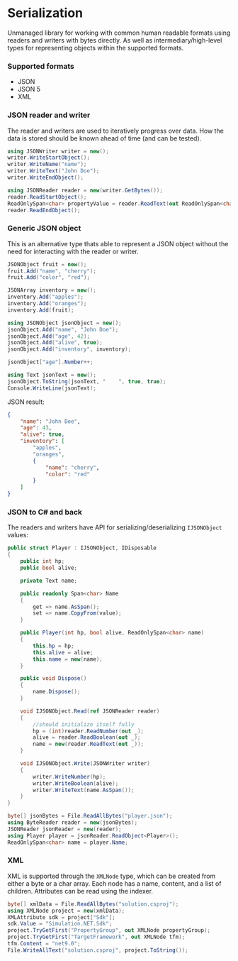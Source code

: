 # Serialization

Unmanaged library for working with common human readable formats using readers and
writers with bytes directly. As well as intermediary/high-level types for representing objects
within the supported formats.

### Supported formats

- JSON
- JSON 5
- XML

### JSON reader and writer

The reader and writers are used to iteratively progress over data. How the data
is stored should be known ahead of time (and can be tested).
```cs
using JSONWriter writer = new();
writer.WriteStartObject();
writer.WriteName("name");
writer.WriteText("John Doe");
writer.WriteEndObject();

using JSONReader reader = new(writer.GetBytes());
reader.ReadStartObject();
ReadOnlySpan<char> propertyValue = reader.ReadText(out ReadOnlySpan<char> propertyName);
reader.ReadEndObject();
```

### Generic JSON object

This is an alternative type thats able to represent a JSON object without the need
for interacting with the reader or writer.
```cs
JSONObject fruit = new();
fruit.Add("name", "cherry");
fruit.Add("color", "red");

JSONArray inventory = new();
inventory.Add("apples");
inventory.Add("oranges");
inventory.Add(fruit);

using JSONObject jsonObject = new();
jsonObject.Add("name", "John Doe");
jsonObject.Add("age", 42);
jsonObject.Add("alive", true);
jsonObject.Add("inventory", inventory);

jsonObject["age"].Number++;

using Text jsonText = new();
jsonObject.ToString(jsonText, "    ", true, true);
Console.WriteLine(jsonText);
```

JSON result:
```json
{
    "name": "John Doe",
    "age": 43,
    "alive": true,
    "inventory": [
        "apples",
        "oranges",
        {
            "name": "cherry",
            "color": "red"
        }
    ]
}
```

### JSON to C# and back

The readers and writers have API for serializing/deserializing `IJSONObject` values:
```cs
public struct Player : IJSONObject, IDisposable
{
    public int hp;
    public bool alive;

    private Text name;

    public readonly Span<char> Name
    {
        get => name.AsSpan();
        set => name.CopyFrom(value);
    }

    public Player(int hp, bool alive, ReadOnlySpan<char> name)
    {
        this.hp = hp;
        this.alive = alive;
        this.name = new(name);
    }

    public void Dispose()
    {
        name.Dispose();
    }

    void IJSONObject.Read(ref JSONReader reader)
    {
        //should initialize itself fully
        hp = (int)reader.ReadNumber(out _);
        alive = reader.ReadBoolean(out _);
        name = new(reader.ReadText(out _));
    }

    void IJSONObject.Write(JSONWriter writer)
    {
        writer.WriteNumber(hp);
        writer.WriteBoolean(alive);
        writer.WriteText(name.AsSpan());
    }
}

byte[] jsonBytes = File.ReadAllBytes("player.json");
using ByteReader reader = new(jsonBytes);
JSONReader jsonReader = new(reader);
using Player player = jsonReader.ReadObject<Player>();
ReadOnlySpan<char> name = player.Name;
```

### XML

XML is supported through the `XMLNode` type, which can be created from either a byte or a char array.
Each node has a name, content, and a list of children. Attributes can be read using the indexer.
```cs
byte[] xmlData = File.ReadAllBytes("solution.csproj");
using XMLNode project = new(xmlData);
XMLAttribute sdk = project["Sdk"];
sdk.Value = "Simulation.NET.Sdk";
project.TryGetFirst("PropertyGroup", out XMLNode propertyGroup);
project.TryGetFirst("TargetFramework", out XMLNode tfm);
tfm.Content = "net9.0";
File.WriteAllText("solution.csproj", project.ToString());
```